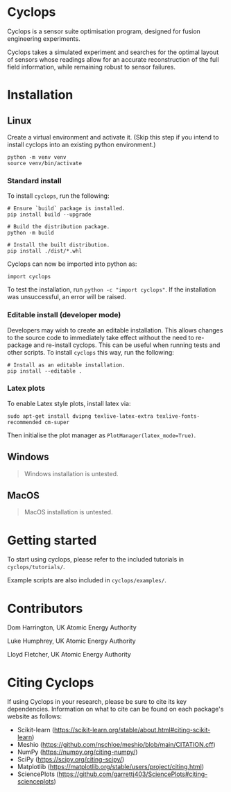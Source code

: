 # Cyclops

Cyclops is a sensor suite optimisation program, designed for fusion engineering experiments.

Cyclops takes a simulated experiment and searches for the optimal layout of sensors whose readings allow for an accurate reconstruction of the full field information, while remaining robust to sensor failures.

# Installation

## Linux

Create a virtual environment and activate it. (Skip this step if you intend to install cyclops into an existing python environment.)
```
python -m venv venv
source venv/bin/activate
```

### Standard install
To install `cyclops`, run the following:
```
# Ensure `build` package is installed.
pip install build --upgrade

# Build the distribution package.
python -m build

# Install the built distribution.
pip install ./dist/*.whl
```

Cyclops can now be imported into python as:
```
import cyclops
```

To test the installation, run `python -c "import cyclops"`. If the installation was unsuccessful, an error will be raised.

### Editable install (developer mode)
Developers may wish to create an editable installation. This allows changes to the source code to immediately take effect without the need to re-package and re-install cyclops. This can be useful when running tests and other scripts.
To install `cyclops` this way, run the following:
```
# Install as an editable installation.
pip install --editable .
```

### Latex plots

To enable Latex style plots, install latex via:
```
sudo apt-get install dvipng texlive-latex-extra texlive-fonts-recommended cm-super
```
Then initialise the plot manager as `PlotManager(latex_mode=True)`.

## Windows

> Windows installation is untested.

## MacOS

> MacOS installation is untested.


# Getting started

To start using cyclops, please refer to the included tutorials in `cyclops/tutorials/`.

Example scripts are also included in `cyclops/examples/`.

# Contributors

Dom Harrington, UK Atomic Energy Authority

Luke Humphrey, UK Atomic Energy Authority

Lloyd Fletcher, UK Atomic Energy Authority

# Citing Cyclops

If using Cyclops in your research, please be sure to cite its key dependencies. Information on what to cite can be found on each package's website as follows:

- Scikit-learn (https://scikit-learn.org/stable/about.html#citing-scikit-learn)
- Meshio (https://github.com/nschloe/meshio/blob/main/CITATION.cff)
- NumPy (https://numpy.org/citing-numpy/)
- SciPy (https://scipy.org/citing-scipy/)
- Matplotlib (https://matplotlib.org/stable/users/project/citing.html)
- SciencePlots (https://github.com/garrettj403/SciencePlots#citing-scienceplots)




